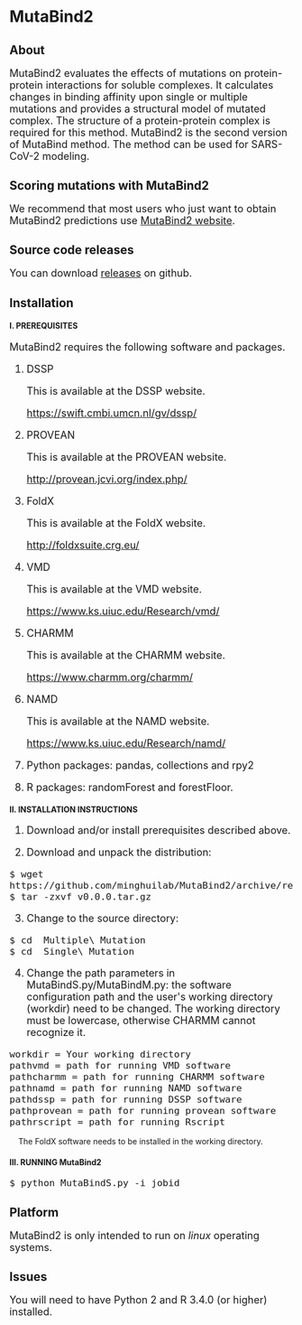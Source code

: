 # MutaBind2
## About
<font size=4> 
  
MutaBind2 evaluates the effects of mutations on protein-protein interactions for soluble complexes. It calculates changes in binding affinity upon single or multiple mutations and provides a structural model of mutated complex. The structure of a protein-protein complex is required for this method. MutaBind2 is the second version of MutaBind method. The method can be used for SARS-CoV-2 modeling.
  
</font>

## Scoring mutations with MutaBind2
<font size=4> 

We recommend that most users who just want to obtain MutaBind2 predictions use [MutaBind2 website](https://lilab.jysw.suda.edu.cn/research/mutabind2/).

</font>

## Source code releases
<font size=4> 
  
You can download [releases](https://github.com/minghuilab/MutaBind2/releases) on github.

</font>

## Installation

#### I. PREREQUISITES

<font size=4>
 
MutaBind2 requires the following software and packages.

1. DSSP

   This is available at the DSSP website.

   https://swift.cmbi.umcn.nl/gv/dssp/

2. PROVEAN

   This is available at the PROVEAN website.

   http://provean.jcvi.org/index.php/

3. FoldX

   This is available at the FoldX website.

   http://foldxsuite.crg.eu/

4. VMD

   This is available at the VMD website.

   https://www.ks.uiuc.edu/Research/vmd/

5. CHARMM

   This is available at the CHARMM website.

    https://www.charmm.org/charmm/

6. NAMD

   This is available at the NAMD website.

   https://www.ks.uiuc.edu/Research/namd/

7. Python packages: pandas, collections and rpy2

8. R packages: randomForest and forestFloor.

</font>

#### II. INSTALLATION INSTRUCTIONS

<font size=4>

1. Download and/or install prerequisites described above.

2. Download and unpack the distribution:

</font>

<font size=4>
	
	$ wget https://github.com/minghuilab/MutaBind2/archive/refs/tags/v0.0.0.tar.gz
	$ tar -zxvf v0.0.0.tar.gz

</font> 

<font size=4>

3. Change to the source directory:

</font>

<font size=4>

	$ cd  Multiple\ Mutation
	$ cd  Single\ Mutation
</font> 

<font size=4>

4. Change the path parameters in MutaBindS.py/MutaBindM.py: the software configuration path and the user's working directory (workdir) need to be changed. The working directory must be lowercase, otherwise CHARMM cannot recognize it.

<font size=4>
	
	workdir = Your working directory
	pathvmd = path for running VMD software  
	pathcharmm = path for running CHARMM software
  	pathnamd = path for running NAMD software
	pathdssp = path for running DSSP software 
 	pathprovean = path for running provean software
	pathrscript = path for running Rscript
	 
</font> 


</font>

&nbsp; &nbsp; The FoldX software needs to be installed in the working directory.

#### III. RUNNING MutaBind2

<font size=4>

	$ python MutaBindS.py -i jobid

</font> 

## Platform

<font size=4>

MutaBind2 is only intended to run on *linux* operating systems.

</font>

## Issues

<font size=4>

You will need to have Python 2 and R 3.4.0 (or higher) installed.

</font>


